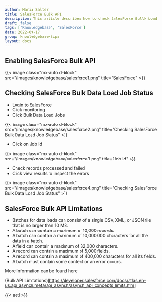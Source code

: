 ```yaml
---
author: Maria Salter
title: SalesForce Bulk API
description: This article describes how to check SalesForce Bullk Load status
draft: false
tags: ['Knowledgebase', 'SalesForce']
date: 2022-09-17
group: knowledgebase-tips
layout: docs
---
```


## Enabling SalesForce Bulk API

{{< image class="mx-auto d-block"  src="/images/knowledgebase/salesforce1.png" title="SalesForce" >}}

## Checking SalesForce Bulk Data Load Job Status

- Login to SalesForce
- Click monitoring
- Click Bulk Data Load Jobs

{{< image class="mx-auto d-block"  src="/images/knowledgebase/salesforce2.png" title="Checking SalesForce Bulk Data Load Job Status" >}}

- Click on Job Id

{{< image class="mx-auto d-block"  src="/images/knowledgebase/salesforce3.png" title="Job Id" >}}

- Check records processed and failed
- Click view results to inspect the errors

{{< image class="mx-auto d-block"  src="/images/knowledgebase/salesforce4.png" title="Checking SalesForce Bulk Data Load Job Status" >}}

## SalesForce Bulk API Limitations

- Batches for data loads can consist of a single CSV, XML, or JSON file that is no larger than 10 MB.
- A batch can contain a maximum of 10,000 records.
- A batch can contain a maximum of 10,000,000 characters for all the data in a batch.
- A field can contain a maximum of 32,000 characters.
- A record can contain a maximum of 5,000 fields.
- A record can contain a maximum of 400,000 characters for all its fields.
- A batch must contain some content or an error occurs.

More Information can be found here

(Bulk API Limitations)[https://developer.salesforce.com/docs/atlas.en-us.api_asynch.meta/api_asynch/asynch_api_concepts_limits.htm]

{{< aetl >}}
